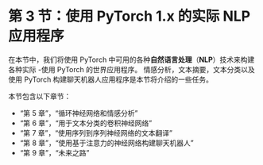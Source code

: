 # 第 3 节：使用 PyTorch 1.x 的实际 NLP 应用程序

在本节中，我们将使用 PyTorch 中可用的各种**自然语言处理**（**NLP**）技术来构建各种实际 -使用 PyTorch 的世界应用程序。 情感分析，文本摘要，文本分类以及使用 PyTorch 构建聊天机器人应用程序是本节将介绍的一些任务。

本节包含以下章节：

*   “第 5 章”，“循环神经网络和情感分析”
*   “第 6 章”，“用于文本分类的卷积神经网络”
*   “第 7 章”，“使用序列到序列神经网络的文本翻译”
*   “第 8 章”，“使用基于注意力的神经网络构建聊天机器人”
*   “第 9 章”，“未来之路”